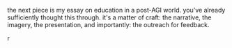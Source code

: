 the next piece is my essay on education in a post-AGI world. you've already sufficiently thought this through. it's a matter of craft: the narrative, the imagery, the presentation, and importantly: the outreach for feedback.

r
